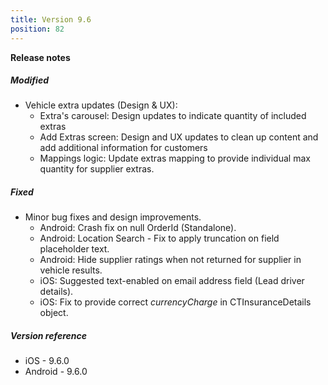 ```yaml
---
title: Version 9.6
position: 82
---
```


**Release notes**

##### Modified
* Vehicle extra updates (Design & UX): 
    * Extra's carousel: Design updates to indicate quantity of included extras
    * Add Extras screen: Design and UX updates to clean up content and add additional information for customers
    * Mappings logic: Update extras mapping to provide individual max quantity for supplier extras.

##### Fixed
* Minor bug fixes and design improvements.
    * Android: Crash fix on null OrderId (Standalone).
    * Android: Location Search - Fix to apply truncation on field placeholder text.
    * Android: Hide supplier ratings when not returned for supplier in vehicle results.
    * iOS: Suggested text-enabled on email address field (Lead driver details). 
    * iOS: Fix to provide correct _currencyCharge_ in CTInsuranceDetails object.
    
##### Version reference 
* iOS - 9.6.0
* Android - 9.6.0